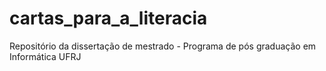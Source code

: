 # cartas_para_a_literacia
Repositório da dissertação de mestrado - Programa de pós graduação em Informática UFRJ
